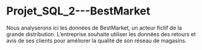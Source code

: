 # Projet_SQL_2---BestMarket
Nous analyserons ici les données de BestMarket, un acteur fictif de la grande distribution. L’entreprise souhaite utiliser les données des retours et avis de ses clients pour améliorer la qualité de son réseau de magasins.
